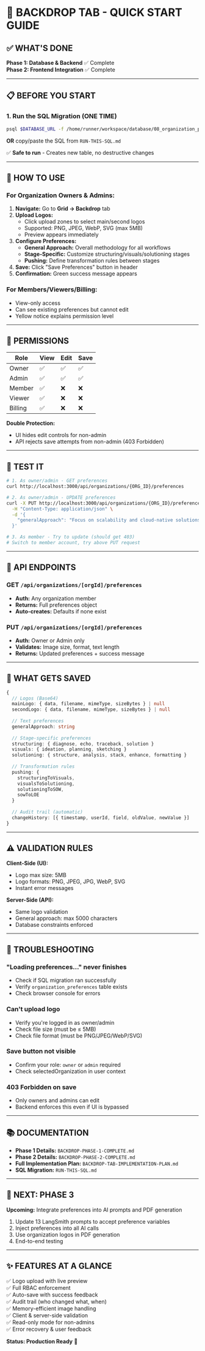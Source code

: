 # 🚀 BACKDROP TAB - QUICK START GUIDE

## ✅ WHAT'S DONE

**Phase 1: Database & Backend** ✅ Complete  
**Phase 2: Frontend Integration** ✅ Complete

---

## 📋 BEFORE YOU START

### **1. Run the SQL Migration (ONE TIME)**

```bash
psql $DATABASE_URL -f /home/runner/workspace/database/08_organization_preferences.sql
```

**OR** copy/paste the SQL from `RUN-THIS-SQL.md`

✅ **Safe to run** - Creates new table, no destructive changes

---

## 🎯 HOW TO USE

### **For Organization Owners & Admins:**

1. **Navigate:** Go to **Grid → Backdrop** tab
2. **Upload Logos:**
   - Click upload zones to select main/second logos
   - Supported: PNG, JPEG, WebP, SVG (max 5MB)
   - Preview appears immediately
3. **Configure Preferences:**
   - **General Approach:** Overall methodology for all workflows
   - **Stage-Specific:** Customize structuring/visuals/solutioning stages
   - **Pushing:** Define transformation rules between stages
4. **Save:** Click "Save Preferences" button in header
5. **Confirmation:** Green success message appears

### **For Members/Viewers/Billing:**

- View-only access
- Can see existing preferences but cannot edit
- Yellow notice explains permission level

---

## 🔐 PERMISSIONS

| Role | View | Edit | Save |
|------|------|------|------|
| Owner | ✅ | ✅ | ✅ |
| Admin | ✅ | ✅ | ✅ |
| Member | ✅ | ❌ | ❌ |
| Viewer | ✅ | ❌ | ❌ |
| Billing | ✅ | ❌ | ❌ |

**Double Protection:**
- UI hides edit controls for non-admin
- API rejects save attempts from non-admin (403 Forbidden)

---

## 🧪 TEST IT

```bash
# 1. As owner/admin - GET preferences
curl http://localhost:3000/api/organizations/{ORG_ID}/preferences

# 2. As owner/admin - UPDATE preferences
curl -X PUT http://localhost:3000/api/organizations/{ORG_ID}/preferences \
  -H "Content-Type: application/json" \
  -d '{
    "generalApproach": "Focus on scalability and cloud-native solutions"
  }'

# 3. As member - Try to update (should get 403)
# Switch to member account, try above PUT request
```

---

## 📁 API ENDPOINTS

### **GET** `/api/organizations/[orgId]/preferences`
- **Auth:** Any organization member
- **Returns:** Full preferences object
- **Auto-creates:** Defaults if none exist

### **PUT** `/api/organizations/[orgId]/preferences`
- **Auth:** Owner or Admin only
- **Validates:** Image size, format, text length
- **Returns:** Updated preferences + success message

---

## 🎨 WHAT GETS SAVED

```typescript
{
  // Logos (Base64)
  mainLogo: { data, filename, mimeType, sizeBytes } | null
  secondLogo: { data, filename, mimeType, sizeBytes } | null
  
  // Text preferences
  generalApproach: string
  
  // Stage-specific preferences
  structuring: { diagnose, echo, traceback, solution }
  visuals: { ideation, planning, sketching }
  solutioning: { structure, analysis, stack, enhance, formatting }
  
  // Transformation rules
  pushing: {
    structuringToVisuals,
    visualsToSolutioning,
    solutioningToSOW,
    sowToLOE
  }
  
  // Audit trail (automatic)
  changeHistory: [{ timestamp, userId, field, oldValue, newValue }]
}
```

---

## ⚠️ VALIDATION RULES

**Client-Side (UI):**
- Logo max size: 5MB
- Logo formats: PNG, JPEG, JPG, WebP, SVG
- Instant error messages

**Server-Side (API):**
- Same logo validation
- General approach: max 5000 characters
- Database constraints enforced

---

## 🐛 TROUBLESHOOTING

### **"Loading preferences..." never finishes**
- Check if SQL migration ran successfully
- Verify `organization_preferences` table exists
- Check browser console for errors

### **Can't upload logo**
- Verify you're logged in as owner/admin
- Check file size (must be ≤ 5MB)
- Check file format (must be PNG/JPEG/WebP/SVG)

### **Save button not visible**
- Confirm your role: `owner` or `admin` required
- Check selectedOrganization in user context

### **403 Forbidden on save**
- Only owners and admins can edit
- Backend enforces this even if UI is bypassed

---

## 📚 DOCUMENTATION

- **Phase 1 Details:** `BACKDROP-PHASE-1-COMPLETE.md`
- **Phase 2 Details:** `BACKDROP-PHASE-2-COMPLETE.md`
- **Full Implementation Plan:** `BACKDROP-TAB-IMPLEMENTATION-PLAN.md`
- **SQL Migration:** `RUN-THIS-SQL.md`

---

## 🚀 NEXT: PHASE 3

**Upcoming:** Integrate preferences into AI prompts and PDF generation

1. Update 13 LangSmith prompts to accept preference variables
2. Inject preferences into all AI calls
3. Use organization logos in PDF generation
4. End-to-end testing

---

## ✨ FEATURES AT A GLANCE

✅ Logo upload with live preview  
✅ Full RBAC enforcement  
✅ Auto-save with success feedback  
✅ Audit trail (who changed what, when)  
✅ Memory-efficient image handling  
✅ Client & server-side validation  
✅ Read-only mode for non-admins  
✅ Error recovery & user feedback  

**Status: Production Ready** 🎉





